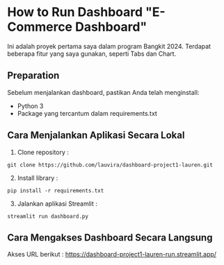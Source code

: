 # How to Run Dashboard "E-Commerce Dashboard" 
Ini adalah proyek pertama saya dalam program Bangkit 2024.
Terdapat beberapa fitur yang saya gunakan, seperti Tabs dan Chart. 


## Preparation
Sebelum menjalankan dashboard, pastikan Anda telah menginstall:
- Python 3 
- Package yang tercantum dalam requirements.txt

## Cara Menjalankan Aplikasi Secara Lokal
1. Clone repository : 
```
git clone https://github.com/lauvira/dashboard-project1-lauren.git
```
2. Install library :
```
pip install -r requirements.txt
```
3. Jalankan aplikasi Streamlit :
```
streamlit run dashboard.py
```

## Cara Mengakses Dashboard Secara Langsung
Akses URL berikut : https://dashboard-project1-lauren-run.streamlit.app/ 
